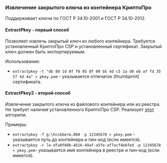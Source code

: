 ### Извлечение закрытого ключа из контейнера КриптоПро

Поддерживает ключи по ГОСТ Р 34.10-2001 и ГОСТ Р 34.10-2012.

#### ExtractPkey - первый способ

Позволяет извлечь закрытый ключ из любого контейнера. Требуется установленный КриптоПро CSP и установленный сертификат. Закрытый ключ должен быть экспортируемым.

Использование:

- `extractpkey -t "‎db 89 1d 0f f0 85 0f 09 b5 4d c5 1a d0 eb af fd 35 57 4d 4a" > pkey.pem` - указывается отпечаток (thumbprint) сертификата.

#### ExtractPkey2 - второй способ

Извлечение закрытого ключа из файлового контейнера или из реестра. Не требует наличия установленного КриптоПро CSP. Реализует [этот](https://habr.com/ru/post/275039/) алгоритм.

Примеры:

- `extractpkey -f g:\hcskberm.000 -p 12345678 > pkey.pem` - указывается путь до контейнера и пин-код (если имеется).
- `extractpkey -r le-dfa0f60b-4b16-49af-a5fe-af7acf4e6fed -p 12345678 > pkey.pem`- указывается имя контейнера в реестре и пин-код (если имеется).
